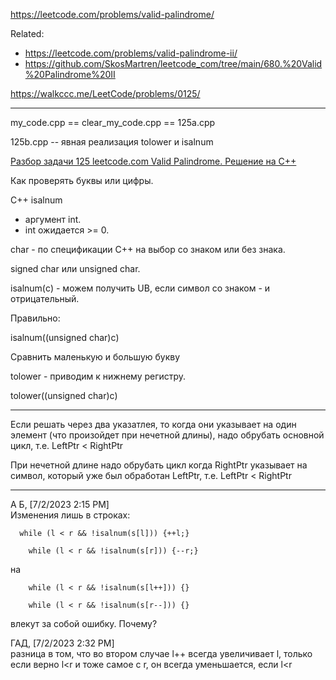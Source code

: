 https://leetcode.com/problems/valid-palindrome/

Related: 
- https://leetcode.com/problems/valid-palindrome-ii/
- https://github.com/SkosMartren/leetcode_com/tree/main/680.%20Valid%20Palindrome%20II

https://walkccc.me/LeetCode/problems/0125/

______

my_code.cpp == clear_my_code.cpp == 125a.cpp

125b.cpp -- явная реализация tolower и isalnum

[Разбор задачи 125 leetcode.com Valid Palindrome. Решение на C++](https://www.youtube.com/watch?v=JEH5gk_2g34)

Как проверять буквы или цифры.

С++ isalnum  
 - аргумент int.  
- int ожидается >= 0.

char - по спецификации С++ на выбор со знаком или без знака.

signed char или unsigned char.

isalnum(с) - можем получить UB, если символ со знаком - и отрицательный.


Правильно:

isalnum((unsigned char)с)

Сравнить маленькую и большую букву

tolower - приводим к нижнему регистру. 

tolower((unsigned char)с)



__________

Если решать через два указатлея, то когда они указывает на один элемент (что произойдет при нечетной длины), надо обрубать основной цикл, т.е. LeftPtr < RightPtr

При нечетной длине надо обрубать цикл когда RightPtr указывает на символ, который уже был обработан LeftPtr, т.е. LeftPtr < RightPtr

___


А Б, [7/2/2023 2:15 PM]  
Изменения лишь в строках: 

```objectives
  while (l < r && !isalnum(s[l])) {++l;}

    while (l < r && !isalnum(s[r])) {--r;}
```
на 
```objectives
    while (l < r && !isalnum(s[l++])) {}

    while (l < r && !isalnum(s[r--])) {}
```

влекут за собой ошибку. Почему?

ГАД, [7/2/2023 2:32 PM]  
разница в том, что во втором случае l++ всегда увеличивает  l, только если верно l<r
и тоже самое с r, он всегда уменьшается, если l<r
